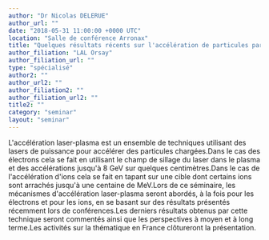 ```yaml
---
author: "Dr Nicolas DELERUE"
author_url: ""
date: "2018-05-31 11:00:00 +0000 UTC"
location: "Salle de conférence Arronax"
title: "Quelques résultats récents sur l'accélération de particules par un laser dans un plasma"
author_filiation: "LAL Orsay"
author_filiation_url: ""
type: "spécialisé"
author2: ""
author_url2: ""
author_filiation2: ""
author_filiation_url2: ""
title2: ""
category: "seminar" 
layout: "seminar"
---
```

L'accélération laser-plasma est un ensemble de techniques utilisant des lasers de puissance pour accélérer des particules chargées.Dans le cas des électrons cela se fait en utilisant le champ de sillage du laser dans le plasma et des accélérations jusqu'à 8 GeV sur quelques centimètres.Dans le cas de l'accélération d'ions cela se fait en tapant sur une cible dont certains ions sont arrachés jusqu'à une centaine de MeV.Lors de ce séminaire, les mécanismes d'accélération laser-plasma seront abordés, à la fois pour les électrons et pour les ions, en se basant sur des résultats présentés récemment lors de conférences.Les derniers résultats obtenus par cette technique seront commentés ainsi que les perspectives à moyen et à long terme.Les activités sur la thématique en France clôtureront la présentation.
